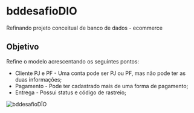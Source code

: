 # **bddesafioDIO**
Refinando projeto conceitual de banco de dados - ecommerce

## Objetivo
Refine o modelo acrescentando os seguintes pontos:
* Cliente PJ e PF - Uma conta pode ser PJ ou PF, mas não pode ter as duas informações;
* Pagamento - Pode ter cadastrado mais de uma forma de pagamento;
* Entrega - Possui status e código de rastreio;

![bddesafioDÎO](https://user-images.githubusercontent.com/94246552/190401892-073c78e5-265e-4985-b03d-38087f72d36a.png)
